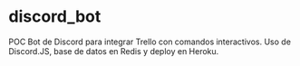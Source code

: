 # discord_bot
POC Bot de Discord para integrar Trello con comandos interactivos. Uso de Discord.JS, base de datos en Redis y deploy en Heroku.
